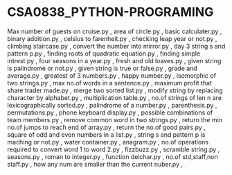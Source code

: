 # CSA0838_PYTHON-PROGRAMING
Max number of guests on cruise.py ,
area of circle.py ,
basic calculater.py ,
binary addition.py ,
celsius to farenheit.py ,
checking leap year or not.py ,
climbing staircase.py ,
convert the number into mirror.py ,
day 3 string s and pattern p.py ,
finding roots of quadratic equation.py ,
finding simple intrest.py ,
four seasons in a year.py ,
fresh and old loaves.py ,
given string is palindrome or not.py ,
given string is true or false.py ,
grade and average.py ,
greatest of 3 numbers.py ,
happy number.py ,
isomorphic of two strings.py ,
max no.of words in a sentence.py ,
maximum profit that share trader made.py ,
merge two sorted list.py ,
modify string by replacing character by alphabet.py ,
multiplication table.py ,
no.of strings of len n are lexicographically sorted.py ,
palindrome of a number.py ,
parenthesis.py ,
permutations.py ,
phone keyboard display.py ,
possible combinations of team members.py ,
remove common word in two strings.py ,
return the min no.of jumps to reach end of array.py ,
return the no.of good pairs.py ,
square of odd and even numbers in a list.py ,
string s and pattern p is maching or not.py ,
water container.py ,
anagram.py ,
no.of operations required to convert word 1 to word 2.py ,
fizzbuzz.py ,
scramble string.py ,
seasons.py ,
roman to integer.py ,
function delchar.py ,
no.of std,staff,non staff.py ,
how any num are smaller than the current nuber.py ,
